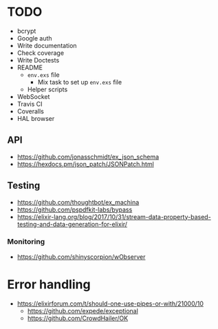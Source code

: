 # TODO

* bcrypt
* Google auth
* Write documentation
* Check coverage
* Write Doctests
* README
  * `env.exs` file
    * Mix task to set up `env.exs` file
  * Helper scripts
* WebSocket
* Travis CI
* Coveralls
* HAL browser

## API

* https://github.com/jonasschmidt/ex_json_schema
* https://hexdocs.pm/json_patch/JSONPatch.html

## Testing

* https://github.com/thoughtbot/ex_machina
* https://github.com/pspdfkit-labs/bypass
* https://elixir-lang.org/blog/2017/10/31/stream-data-property-based-testing-and-data-generation-for-elixir/

### Monitoring

* https://github.com/shinyscorpion/wObserver

# Error handling

* https://elixirforum.com/t/should-one-use-pipes-or-with/21000/10
  * https://github.com/expede/exceptional
  * https://github.com/CrowdHailer/OK
